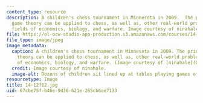 ```yaml
---
content_type: resource
description: A children's chess tournament in Minnesota in 2009.  The principles of
  game theory can be applied to chess, as well as, other real-world problems in the
  fields of economics, biology, and warfare. Image courtesy of ninahale.
file: https://ol-ocw-studio-app-production.s3.amazonaws.com/courses/14-12-economic-applications-of-game-theory-fall-2012/67cbe75fb46e9d36621e265cb6ae7133_14-12f12.jpg
file_type: image/jpeg
image_metadata:
  caption: A children's chess tournament in Minnesota in 2009. The principles of game
    theory can be applied to chess, as well as, other real-world problems in the fields
    of economics, biology, and warfare. (Image courtesy of [ninahale](http://en.wikipedia.org/wiki/File:Kids_chess_tournament.jpg).)
  credit: Image courtesy of ninahale.
  image-alt: Dozens of children sit lined up at tables playing games of chess.
resourcetype: Image
title: 14-12f12.jpg
uid: 67cbe75f-b46e-9d36-621e-265cb6ae7133
---
```

